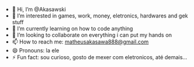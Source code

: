 - 👋 Hi, I’m @Akasawski
- 👀 I’m interested in games, work, money, eletronics, hardwares and gek stuff
- 🌱 I’m currently learning on how to code anything
- 💞️ I’m looking to collaborate on everything i can put my hands on
- 📫 How to reach me: matheusakasawa888@gmail.com
- 😄 Pronouns: la ele
- ⚡ Fun fact: sou curioso, gosto de mexer com eletronicos, até demais...

<!---
Akasawski/Akasawski is a ✨ special ✨ repository because its `README.md` (this file) appears on your GitHub profile.
You can click the Preview link to take a look at your changes.
--->
